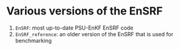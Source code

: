 # Various versions of the EnSRF

1) `EnSRF`: most up-to-date PSU-EnKF EnSRF code
2) `EnSRF_reference`: an older version of the EnSRF that is used for benchmarking

